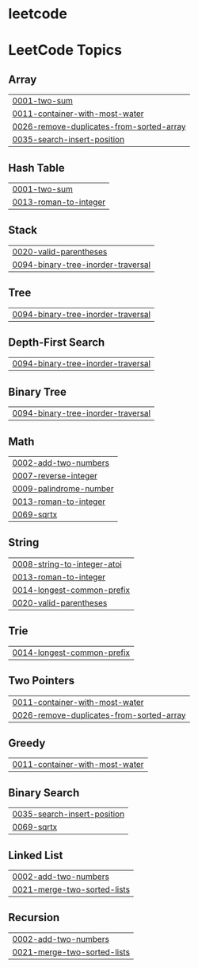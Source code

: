 # leetcode
<!---LeetCode Topics Start-->
# LeetCode Topics
## Array
|  |
| ------- |
| [0001-two-sum](https://github.com/agpprastyo/leetcode/tree/master/0001-two-sum) |
| [0011-container-with-most-water](https://github.com/agpprastyo/leetcode/tree/master/0011-container-with-most-water) |
| [0026-remove-duplicates-from-sorted-array](https://github.com/agpprastyo/leetcode/tree/master/0026-remove-duplicates-from-sorted-array) |
| [0035-search-insert-position](https://github.com/agpprastyo/leetcode/tree/master/0035-search-insert-position) |
## Hash Table
|  |
| ------- |
| [0001-two-sum](https://github.com/agpprastyo/leetcode/tree/master/0001-two-sum) |
| [0013-roman-to-integer](https://github.com/agpprastyo/leetcode/tree/master/0013-roman-to-integer) |
## Stack
|  |
| ------- |
| [0020-valid-parentheses](https://github.com/agpprastyo/leetcode/tree/master/0020-valid-parentheses) |
| [0094-binary-tree-inorder-traversal](https://github.com/agpprastyo/leetcode/tree/master/0094-binary-tree-inorder-traversal) |
## Tree
|  |
| ------- |
| [0094-binary-tree-inorder-traversal](https://github.com/agpprastyo/leetcode/tree/master/0094-binary-tree-inorder-traversal) |
## Depth-First Search
|  |
| ------- |
| [0094-binary-tree-inorder-traversal](https://github.com/agpprastyo/leetcode/tree/master/0094-binary-tree-inorder-traversal) |
## Binary Tree
|  |
| ------- |
| [0094-binary-tree-inorder-traversal](https://github.com/agpprastyo/leetcode/tree/master/0094-binary-tree-inorder-traversal) |
## Math
|  |
| ------- |
| [0002-add-two-numbers](https://github.com/agpprastyo/leetcode/tree/master/0002-add-two-numbers) |
| [0007-reverse-integer](https://github.com/agpprastyo/leetcode/tree/master/0007-reverse-integer) |
| [0009-palindrome-number](https://github.com/agpprastyo/leetcode/tree/master/0009-palindrome-number) |
| [0013-roman-to-integer](https://github.com/agpprastyo/leetcode/tree/master/0013-roman-to-integer) |
| [0069-sqrtx](https://github.com/agpprastyo/leetcode/tree/master/0069-sqrtx) |
## String
|  |
| ------- |
| [0008-string-to-integer-atoi](https://github.com/agpprastyo/leetcode/tree/master/0008-string-to-integer-atoi) |
| [0013-roman-to-integer](https://github.com/agpprastyo/leetcode/tree/master/0013-roman-to-integer) |
| [0014-longest-common-prefix](https://github.com/agpprastyo/leetcode/tree/master/0014-longest-common-prefix) |
| [0020-valid-parentheses](https://github.com/agpprastyo/leetcode/tree/master/0020-valid-parentheses) |
## Trie
|  |
| ------- |
| [0014-longest-common-prefix](https://github.com/agpprastyo/leetcode/tree/master/0014-longest-common-prefix) |
## Two Pointers
|  |
| ------- |
| [0011-container-with-most-water](https://github.com/agpprastyo/leetcode/tree/master/0011-container-with-most-water) |
| [0026-remove-duplicates-from-sorted-array](https://github.com/agpprastyo/leetcode/tree/master/0026-remove-duplicates-from-sorted-array) |
## Greedy
|  |
| ------- |
| [0011-container-with-most-water](https://github.com/agpprastyo/leetcode/tree/master/0011-container-with-most-water) |
## Binary Search
|  |
| ------- |
| [0035-search-insert-position](https://github.com/agpprastyo/leetcode/tree/master/0035-search-insert-position) |
| [0069-sqrtx](https://github.com/agpprastyo/leetcode/tree/master/0069-sqrtx) |
## Linked List
|  |
| ------- |
| [0002-add-two-numbers](https://github.com/agpprastyo/leetcode/tree/master/0002-add-two-numbers) |
| [0021-merge-two-sorted-lists](https://github.com/agpprastyo/leetcode/tree/master/0021-merge-two-sorted-lists) |
## Recursion
|  |
| ------- |
| [0002-add-two-numbers](https://github.com/agpprastyo/leetcode/tree/master/0002-add-two-numbers) |
| [0021-merge-two-sorted-lists](https://github.com/agpprastyo/leetcode/tree/master/0021-merge-two-sorted-lists) |
<!---LeetCode Topics End-->